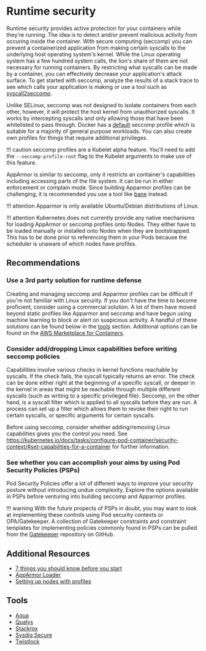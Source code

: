 # Runtime security 
Runtime security provides active protection for your containers while they're running.  The idea is to detect and/or prevent malicious activity from occuring inside the container. With secure computing (seccomp) you can prevent a containerized application from making certain syscalls to the underlying host operating system's kernel. While the Linux operating system has a few hundred system calls, the lion's share of them are not necessary for running containers. By restricting what syscalls can be made by a container, you can effectively decrease your application's attack surface. To get started with seccomp, analyze the results of a stack trace to see which calls your application is making or use a tool such as [syscall2seccomp](https://github.com/antitree/syscall2seccomp).

Unlike SELinux, seccomp was not designed to isolate containers from each other, however, it will protect the host kernel from unauthorized syscalls. It works by intercepting syscalls and only allowing those that have been whitelisted to pass through. Docker has a [default](https://github.com/moby/moby/blob/master/profiles/seccomp/default.json) seccomp profile which is suitable for a majority of general purpose workloads. You can also create own profiles for things that require additional privileges.

!!! caution
    seccomp profiles are a Kubelet alpha feature.  You'll need to add the `--seccomp-profile-root` flag to the Kubelet arguments to make use of this feature. 

AppArmor is similar to seccomp, only it restricts an container's capabilities including accessing parts of the file system. It can be run in either enforcement or complain mode. Since building Apparmor profiles can be challenging, it is recommended you use a tool like [bane](https://github.com/genuinetools/bane) instead. 

!!! attention
    Apparmor is only available Ubuntu/Debian distributions of Linux. 

!!! attention 
    Kubernetes does not currently provide any native mechanisms for loading AppArmor or seccomp profiles onto Nodes.  They either have to be loaded manually or installed onto Nodes when they are bootstrapped.  This has to be done prior to referencing them in your Pods because the scheduler is unaware of which nodes have profiles. 

## Recommendations
### Use a 3rd party solution for runtime defense
Creating and managing seccomp and Apparmor profiles can be difficult if you're not familiar with Linux security.  If you don't have the time to become proficient, consider using a commercial solution.  A lot of them have moved beyond static profiles like Apparmor and seccomp and have begun using machine learning to block or alert on suspicious activity. A handful of these solutions can be found below in the [tools](##Tools) section. Additional options can be found on the [AWS Marketplace for Containers](https://aws.amazon.com/marketplace/features/containers).

### Consider add/dropping Linux capabilities before writing seccomp policies
Capabilities involve various checks in kernel functions reachable by syscalls. If the check fails, the syscall typically returns an error. The check can be done either right at the beginning of a specific syscall, or deeper in the kernel in areas that might be reachable through multiple different syscalls (such as writing to a specific privileged file).  Seccomp, on the other hand, is a syscall filter which is applied to all syscalls before they are run. A process can set up a filter which allows them to revoke their right to run certain syscalls, or specific arguments for certain syscalls. 

Before using seccomp, consider whether adding/removing Linux capabilities gives you the control you need. See https://kubernetes.io/docs/tasks/configure-pod-container/security-context/#set-capabilities-for-a-container for further information. 

### See whether you can accomplish your aims by using Pod Security Policies (PSPs)
Pod Security Policies offer a lot of different ways to improve your security posture without introducing undue complexity. Explore the options available in PSPs before venturing into building seccomp and Apparmor profiles. 

!!! warning 
    With the future propects of PSPs in doubt, you may want to look at implementing these controls using Pod security contexts or OPA/Gatekeeper. A collection of Gatekeeper constraints and constraint templates for implementing policies commonly found in PSPs can be pulled from the [Gatekeeper](https://github.com/open-policy-agent/gatekeeper/tree/master/library/pod-security-policy) repository on GitHub.  

## Additional Resources
+ [7 things you should know before you start](https://itnext.io/seccomp-in-kubernetes-part-i-7-things-you-should-know-before-you-even-start-97502ad6b6d6)
+ [AppArmor Loader](https://github.com/kubernetes/kubernetes/tree/master/test/images/apparmor-loader)
+ [Setting up nodes with profiles](https://kubernetes.io/docs/tutorials/clusters/apparmor/#setting-up-nodes-with-profiles)

## Tools
+ [Aqua](https://www.aquasec.com/products/aqua-cloud-native-security-platform/)
+ [Qualys](https://www.qualys.com/apps/container-security/)
+ [Stackrox](https://www.stackrox.com/use-cases/threat-detection/)
+ [Sysdig Secure](https://sysdig.com/products/kubernetes-security/)
+ [Twistlock](https://www.twistlock.com/platform/runtime-defense/)
